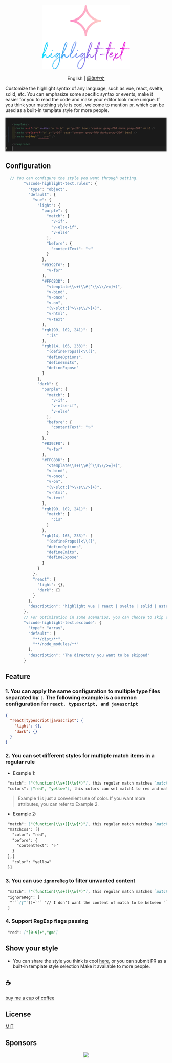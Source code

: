 <p align="center">
<img height="200" src="./icon.png" alt="vscode-highlight-text">
</p>
<p align="center"> English | <a href="./README_zh.md">简体中文</a></p>

Customize the highlight syntax of any language, such as vue, react, svelte, solid, etc. You can emphasize some specific syntax or events, make it easier for you to read the code and make your editor look more unique. If you think your matching style is cool, welcome to mention pr, which can be used as a built-in template style for more people.

![demo](/assets/demo.jpg)

## Configuration
```typescript
  // You can configure the style you want through setting.
        "vscode-highlight-text.rules": {
          "type": "object",
          "default": {
            "vue": {
              "light": {
                "purple": {
                  "match": [
                    "v-if",
                    "v-else-if",
                    "v-else"
                  ],
                  "before": {
                    "contentText": "✨"
                  }
                },
                "#B392F0": [
                  "v-for"
                ],
                "#FFC83D": [
                  "<template\\s+(\\#[^\\s\\/>=]+)",
                  "v-bind",
                  "v-once",
                  "v-on",
                  "(v-slot:[^>\\s\\/>]+)",
                  "v-html",
                  "v-text"
                ],
                "rgb(99, 102, 241)": [
                  ":is"
                ],
                "rgb(14, 165, 233)": [
                  "(defineProps)[<\\(]",
                  "defineOptions",
                  "defineEmits",
                  "defineExpose"
                ]
              },
              "dark": {
                "purple": {
                  "match": [
                    "v-if",
                    "v-else-if",
                    "v-else"
                  ],
                  "before": {
                    "contentText": "✨"
                  }
                },
                "#B392F0": [
                  "v-for"
                ],
                "#FFC83D": [
                  "<template\\s+(\\#[^\\s\\/>=]+)",
                  "v-bind",
                  "v-once",
                  "v-on",
                  "(v-slot:[^>\\s\\/>]+)",
                  "v-html",
                  "v-text"
                ],
                "rgb(99, 102, 241)": {
                  "match": [
                    ":is"
                  ]
                },
                "rgb(14, 165, 233)": [
                  "(defineProps)[<\\(]",
                  "defineOptions",
                  "defineEmits",
                  "defineExpose"
                ]
              }
            },
            "react": {
              "light": {},
              "dark": {}
            }
          },
          "description": "highlight vue | react | svelte | solid | astro | ... style"
        },
        // For optimization in some scenarios, you can choose to skip scanning certain directories and files.
        "vscode-highlight-text.exclude": {
          "type": "array",
          "default": [
            "**/dist/**",
            "**/node_modules/**"
          ],
          "description": "The directory you want to be skipped"
        }
```

## Feature
### 1. You can apply the same configuration to multiple type files separated by `|`. The following example is a common configuration for `react, typescript, and javascript`

```json
{
  "react|typescript|javascript": {
    "light": {},
    "dark": {}
  }
}
```

### 2. You can set different styles for multiple match items in a regular rule

  - Example 1:

  ```md
   "match": ["(function)\\s+([\\w]*)"], this regular match matches `match1: function` and `match2: functionName`
   "colors": ["red", "yellow"], this colors can set match1 to red and match2 to yellow
  ```
   > Example 1 is just a convenient use of color. If you want more attributes, you can refer to Example 2.

  - Example 2:

  ```md
   "match": ["(function)\\s+([\\w]*)"], this regular match matches `match1: function` and `match2: functionName`
   "matchCss": [{
     "color": "red",
     "before": {
       "contentText": "✨"
     }
   },{
     "color": "yellow"
   }]
   ```

### 3. You can use `ignoreReg` to filter unwanted content
  ```md
   "match": ["(function)\\s+([\\w]*)"], this regular match matches `match1: function` and `match2: functionName`
   "ignoreReg": [
    "```([^`])+``` "// I don’t want the content of match to be between ``` and ```
   ]
   ```

### 4. Support RegExp flags passing
  ```md
   "red": ["[0-9]+","gm"]
   ```

## Show your style

- You can share the style you think is cool [here](https://github.com/Simon-He95/vscode-highlight-text/issues/5), or you can submit PR as a built-in template style selection Make it available to more people.

## :coffee:

[buy me a cup of coffee](https://github.com/Simon-He95/sponsor)

## License

[MIT](./license)

## Sponsors

<p align="center">
  <a href="https://cdn.jsdelivr.net/gh/Simon-He95/sponsor/sponsors.svg">
    <img src="https://cdn.jsdelivr.net/gh/Simon-He95/sponsor/sponsors.png"/>
  </a>
</p>
